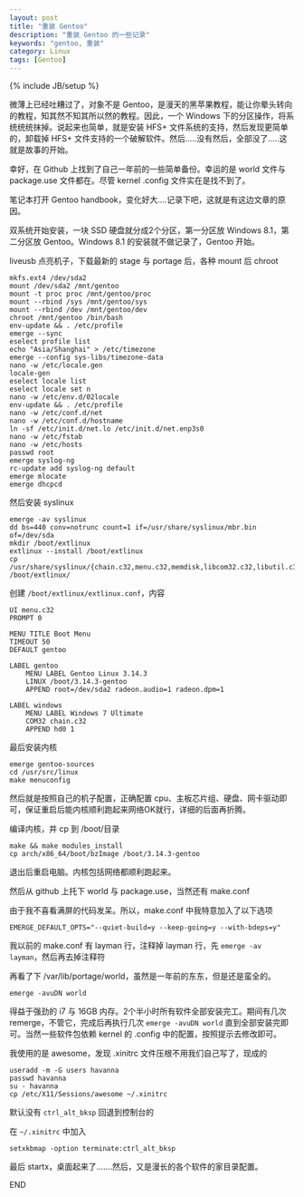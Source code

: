 ```yaml
---
layout: post
title: "重装 Gentoo"
description: "重装 Gentoo 的一些记录"
keywords: "gentoo, 重装"
category: Linux
tags: [Gentoo]
---
```

{% include JB/setup %}

微薄上已经吐糟过了，对象不是 Gentoo，是漫天的黑苹果教程，能让你晕头转向的教程，知其然不知其所以然的教程。因此，一个 Windows 下的分区操作，将系统统统抹掉。说起来也简单，就是安装 HFS+ 文件系统的支持，然后发现更简单的，卸载掉 HFS+ 文件支持的一个破解软件。然后.....没有然后，全部没了.....这就是故事的开始。

幸好，在 Github 上找到了自己一年前的一些简单备份。幸运的是 world 文件与 package.use 文件都在。尽管 kernel .config 文件实在是找不到了。

笔记本打开 Gentoo handbook，变化好大....记录下吧，这就是有这边文章的原因。

<!-- more -->
双系统开始安装，一块 SSD 硬盘就分成2个分区，第一分区放 Windows 8.1，第二分区放 Gentoo。Windows 8.1 的安装就不做记录了，Gentoo 开始。

liveusb 点亮机子，下载最新的 stage 与 portage 后，各种 mount 后 chroot

```
mkfs.ext4 /dev/sda2
mount /dev/sda2 /mnt/gentoo
mount -t proc proc /mnt/gentoo/proc
mount --rbind /sys /mnt/gentoo/sys
mount --rbind /dev /mnt/gentoo/dev
chroot /mnt/gentoo /bin/bash
env-update && . /etc/profile
emerge --sync
eselect profile list
echo "Asia/Shanghai" > /etc/timezone
emerge --config sys-libs/timezone-data
nano -w /etc/locale.gen
locale-gen
eselect locale list
eselect locale set n
nano -w /etc/env.d/02locale
env-update && . /etc/profile
nano -w /etc/conf.d/net
nano -w /etc/conf.d/hostname
ln -sf /etc/init.d/net.lo /etc/init.d/net.enp3s0
nano -w /etc/fstab
nano -w /etc/hosts
passwd root
emerge syslog-ng
rc-update add syslog-ng default
emerge mlocate
emerge dhcpcd
```

然后安装 syslinux

```
emerge -av syslinux
dd bs=440 conv=notrunc count=1 if=/usr/share/syslinux/mbr.bin of=/dev/sda
mkdir /boot/extlinux
extlinux --install /boot/extlinux
cp /usr/share/syslinux/{chain.c32,menu.c32,memdisk,libcom32.c32,libutil.c32} /boot/extlinux/
```

创建 `/boot/extlinux/extlinux.conf`，内容

```
UI menu.c32
PROMPT 0

MENU TITLE Boot Menu
TIMEOUT 50
DEFAULT gentoo

LABEL gentoo
    MENU LABEL Gentoo Linux 3.14.3
    LINUX /boot/3.14.3-gentoo
    APPEND root=/dev/sda2 radeon.audio=1 radeon.dpm=1

LABEL windows
    MENU LABEL Windows 7 Ultimate
    COM32 chain.c32
    APPEND hd0 1
```

最后安装内核

    emerge gentoo-sources
    cd /usr/src/linux
    make menuconfig

然后就是按照自己的机子配置，正确配置 cpu、主板芯片组、硬盘、网卡驱动即可，保证重启后能内核顺利跑起来网络OK就行，详细的后面再折腾。

编译内核，并 cp 到 /boot/目录

    make && make modules_install
    cp arch/x86_64/boot/bzImage /boot/3.14.3-gentoo

退出后重启电脑。内核包括网络都顺利跑起来。

然后从 github 上托下 world 与 package.use，当然还有 make.conf

由于我不喜看满屏的代码发呆。所以，make.conf 中我特意加入了以下选项

    EMERGE_DEFAULT_OPTS="--quiet-build=y --keep-going=y --with-bdeps=y"

我以前的 make.conf 有 layman 行，注释掉 layman 行，先 `emerge -av layman`，然后再去掉注释符

再看了下 /var/lib/portage/world，虽然是一年前的东东，但是还是蛮全的。

```
emerge -avuDN world
```

得益于强劲的 i7 与 16GB 内存。2个半小时所有软件全部安装完工。期间有几次 remerge，不管它，完成后再执行几次 `emerge -avuDN world` 直到全部安装完即可。当然一些软件包依赖 kernel 的 .config 中的配置，按照提示去修改即可。

我使用的是 awesome，发现 .xinitrc 文件压根不用我们自己写了，现成的

```
useradd -m -G users havanna
passwd havanna
su - havanna
cp /etc/X11/Sessions/awesome ~/.xinitrc
```

默认没有 `ctrl_alt_bksp` 回退到控制台的

在 `~/.xinitrc` 中加入

    setxkbmap -option terminate:ctrl_alt_bksp

最后 startx，桌面起来了.......然后，又是漫长的各个软件的家目录配置。

END
